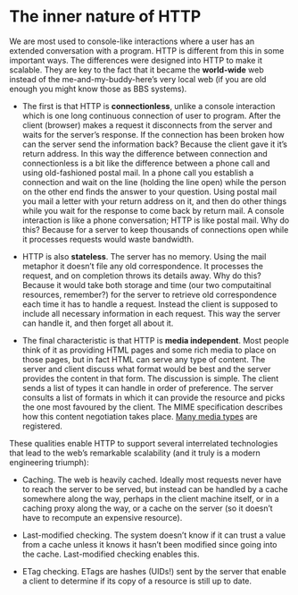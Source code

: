 # The inner nature of HTTP

We are most used to console-like interactions where a user has an
extended conversation with a program. HTTP is different from this in
some important ways. The differences were designed into HTTP to make it
scalable. They are key to the fact that it became the **world-wide** web
instead of the me-and-my-buddy-here’s very local web (if you are old
enough you might know those as BBS systems).

-   The first is that HTTP is **connectionless**, unlike a console
    interaction which is one long continuous connection of user to
    program. After the client (browser) makes a request it disconnects
    from the server and waits for the server’s response. If the
    connection has been broken how can the server send the information
    back? Because the client gave it it’s return address. In this way
    the difference between connection and connectionless is a bit like
    the difference between a phone call and using old-fashioned postal
    mail. In a phone call you establish a connection and wait on the
    line (holding the line open) while the person on the other end finds
    the answer to your question. Using postal mail you mail a letter
    with your return address on it, and then do other things while you
    wait for the response to come back by return mail. A console
    interaction is like a phone conversation; HTTP is like postal mail.
    Why do this? Because for a server to keep thousands of connections
    open while it processes requests would waste bandwidth.

-   HTTP is also **stateless**. The server has no memory. Using the mail
    metaphor it doesn’t file any old correspondence. It processes the
    request, and on completion throws its details away. Why do this?
    Because it would take both storage and time (our two computaitinal
    resources, remember?) for the server to retrieve old correspondence
    each time it has to handle a request. Instead the client is supposed
    to include all necessary information in each request. This way the
    server can handle it, and then forget all about it.

-   The final characteristic is that HTTP is **media independent**. Most
    people think of it as providing HTML pages and some rich media to
    place on those pages, but in fact HTML can serve any type of
    content. The server and client discuss what format would be best and
    the server provides the content in that form. The discussion is
    simple. The client sends a list of types it can handle in order of
    preference. The server consults a list of formats in which it can
    provide the resource and picks the one most favoured by the client.
    The MIME specification describes how this content negotiation takes
    place. [Many media
    types](https://www.w3-tools.com/mime_types_list.html) are
    registered.

These qualities enable HTTP to support several interrelated technologies
that lead to the web’s remarkable scalability (and it truly is a modern
engineering triumph):

-   Caching. The web is heavily cached. Ideally most requests never have
    to reach the server to be served, but instead can be handled by a
    cache somewhere along the way, perhaps in the client machine itself,
    or in a caching proxy along the way, or a cache on the server (so it
    doesn’t have to recompute an expensive resource).

-   Last-modified checking. The system doesn’t know if it can trust a
    value from a cache unless it knows it hasn’t been modified since
    going into the cache. Last-modified checking enables this.

-   ETag checking. ETags are hashes (UIDs!) sent by the server that
    enable a client to determine if its copy of a resource is still up
    to date.
